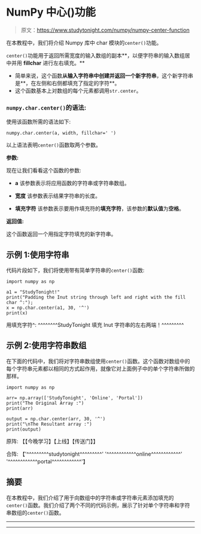 # NumPy 中心()功能

> 原文：<https://www.studytonight.com/numpy/numpy-center-function>

在本教程中，我们将介绍 Numpy 库中 char 模块的`center()`功能。

`center()`功能用于返回所需宽度的输入数组的副本**，以便字符串的输入数组居中并用 **fillchar** 进行左右填充。**

*   简单来说，这个函数**从输入字符串中创建并返回一个新字符串**，这个新字符串是**，在左侧和右侧都填充了指定的字符**。
*   这个函数基本上对数组的每个元素都调用`str.center`。

### `numpy.char.center()`的语法:

使用该函数所需的语法如下:

```
numpy.char.center(a, width, fillchar=' ')
```

以上语法表明`center()`函数取两个参数。

**参数:**

现在让我们看看这个函数的参数:

*   **a**
    该参数表示将应用函数的字符串或字符串数组。

*   **宽度**
    该参数表示结果字符串的长度。

*   **填充字符**
    该参数表示要用作填充符的**填充字符**，该参数的**默认值**为**空格**。

**返回值:**

这个函数返回一个用指定字符填充的新字符串。

## 示例 1:使用字符串

代码片段如下，我们将使用带有简单字符串的`center()`函数:

```
import numpy as np   

a1 = "StudyTonight!"
print("Padding the Inut string through left and right with the fill char ^:");  
x = np.char.center(a1, 30, '^')
print(x)
```

用填充字符^:
^^^^^^^^StudyTonight 填充 Inut 字符串的左右两端！^^^^^^^^^

## 示例 2:使用字符串数组

在下面的代码中，我们将对字符串数组使用`center()`函数。这个函数对数组中的每个字符串元素都以相同的方式起作用，就像它对上面例子中的单个字符串所做的那样。

```
import numpy as np 

arr= np.array(['StudyTonight', 'Online', 'Portal']) 
print("The Original Array :") 
print(arr) 

output = np.char.center(arr, 30, '^')
print("\nThe Resultant array :") 
print(output)
```

原阵:
【【今晚学习】【上线】【传送门】】

合阵:
【'^^^^^^^^^studytonight^^^^^^^^^' '^^^^^^^^^^^^online^^^^^^^^^^^^'
'^^^^^^^^^^^^portal^^^^^^^^^^^^'】

## 摘要

在本教程中，我们介绍了用于向数组中的字符串或字符串元素添加填充的`center()`函数。我们介绍了两个不同的代码示例，展示了针对单个字符串和字符串数组的`center()`函数。

* * *

* * *